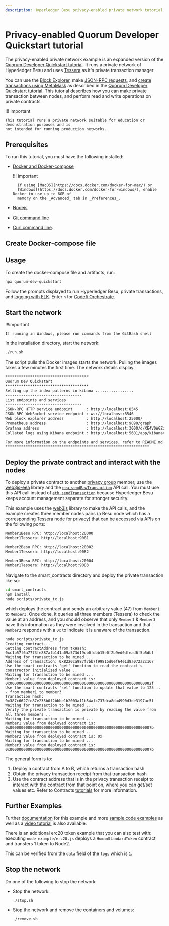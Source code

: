```yaml
---
description: Hyperledger Besu privacy-enabled private network tutorial
---
```


# Privacy-enabled Quorum Developer Quickstart tutorial

The privacy-enabled private network example is an expanded version of the 
[Quorum Developer Quickstart tutorial](Private-Network-Example.md). It runs a private network of Hyperledger Besu and 
uses [Tessera](https://docs.tessera.consensys.net/en/stable/) as it's private transaction manager 

You can use the [Block Explorer](Private-Network-Example.md#block-explorer), make
[JSON-RPC requests](Private-Network-Example.md#run-json-rpc-requests), and
[create transactions using MetaMask] as described in the
[Quorum Developer Quickstart tutorial](Private-Network-Example.md). This tutorial describes how you can make private 
transaction between nodes, and perform read and write operations on private contracts.

!!! important

    This tutorial runs a private network suitable for education or demonstration purposes and is
    not intended for running production networks.

## Prerequisites

To run this tutorial, you must have the following installed:

* [Docker and Docker-compose](https://docs.docker.com/compose/install/)

    !!! important

        If using [MacOS](https://docs.docker.com/docker-for-mac/) or
        [Windows](https://docs.docker.com/docker-for-windows/), enable Docker to use up to 6GB of
        memory on the _Advanced_ tab in _Preferences_.

* [Nodejs](https://nodejs.org/en/download/)
* [Git command line](https://git-scm.com/)
* [Curl command line](https://curl.haxx.se/download.html).

## Create Docker-compose file

## Usage

To create the docker-compose file and artifacts, run:

```bash
npx quorum-dev-quickstart
```

Follow the prompts displayed to run Hyperledger Besu, private transactions, and [logging with ELK](../../HowTo/Monitor/Elastic-Stack.md).
Enter `n` for [Codefi Orchestrate](https://docs.orchestrate.consensys.net/en/stable/).


## Start the network

!!!important

    If running in Windows, please run commands from the GitBash shell

In the installation directory, start the network:

```bash
./run.sh
```

The script pulls the Docker images starts the network. Pulling the images takes a few minutes the
first time. The network details display.

```bash
*************************************
Quorum Dev Quickstart
*************************************
Setting up the index patterns in kibana .................
----------------------------------
List endpoints and services
----------------------------------
JSON-RPC HTTP service endpoint      : http://localhost:8545
JSON-RPC WebSocket service endpoint : ws://localhost:8546
Web block explorer address          : http://localhost:25000/
Prometheus address                  : http://localhost:9090/graph
Grafana address                     : http://localhost:3000/d/XE4V0WGZz/besu-overview?orgId=1&refresh=10s&from=now-30m&to=now&var-system=All
Collated logs using Kibana endpoint : http://localhost:5601/app/kibana#/discover

For more information on the endpoints and services, refer to README.md in the installation directory.
****************************************************************
```

## Deploy the private contract and interact with the nodes

To deploy a private contract to another [privacy group](../../Concepts/Privacy/Privacy-Groups.md) member, use the
[web3js-eea](https://github.com/ConsenSys/web3js-eea) library and
the [`eea_sendRawTransaction`](../../Reference/API-Methods.md#eea_sendrawtransaction) API call.
You must use this API call instead of [`eth_sendTransaction`](https://eth.wiki/json-rpc/API) because Hyperledger Besu
keeps account management separate for stronger security.

This example uses the [web3js](https://www.npmjs.com/package/web3) library to make the API calls, and the example 
creates three member nodes pairs (a Besu node which has a corresponding Tessera node for privacy) that can be accessed
via APIs on the following ports:

```bash
Member1Besu RPC: http://localhost:20000
Member1Tessera: http://localhost:9081

Member2Besu RPC: http://localhost:20002
Member1Tessera: http://localhost:9082

Member3Besu RPC: http://localhost:20004
Member1Tessera: http://localhost:9083
```

Navigate to the smart_contracts directory and deploy the private transaction like so:
```bash
cd smart_contracts
npm install
node scripts/private_tx.js
```

which deploys the contract and sends an arbitrary value (47) from `Member1` to `Member3`. Once done, it queries all 
three members (Tessera) to check the value at an address, and you should observe that only `Member1` & `Member3` have 
this information as they were involved in the transaction and that `Member2` responds with a `0x` to indicate it is 
unaware of the transaction.

```
node scripts/private_tx.js
Creating contract...
Getting contractAddress from txHash:  0xc1b57f6a7773fe887afb141a09a573d19cb0fdbb15e0f2b9ed0dfead6f5b5dbf
Waiting for transaction to be mined ...
Address of transaction: 0x8220ca987f7bb7f99815d0ef64e1d8a072a2c167
Use the smart contracts 'get' function to read the contract's constructor initialized value .. 
Waiting for transaction to be mined ...
Member1 value from deployed contract is: 0x000000000000000000000000000000000000000000000000000000000000002f
Use the smart contracts 'set' function to update that value to 123 .. - from member1 to member3 
Transaction hash: 0x387c6627fe87e235b0f2bbbe1b2003a11b54afc737dca8da4990d3de3197ac5f
Waiting for transaction to be mined ...
Verify the private transaction is private by reading the value from all three members .. 
Waiting for transaction to be mined ...
Member1 value from deployed contract is: 0x000000000000000000000000000000000000000000000000000000000000007b
Waiting for transaction to be mined ...
Member2 value from deployed contract is: 0x
Waiting for transaction to be mined ...
Member3 value from deployed contract is: 0x000000000000000000000000000000000000000000000000000000000000007b
```

The general form is to:
1. Deploy a contract from A to B, which returns a transaction hash
2. Obtain the privacy transaction receipt from that transaction hash
3. Use the contract address that is in the privacy transaction receipt to interact with the contract from that point on,
where you can get/set values etc. Refer to Contracts [tutorials](../Contracts/Calling-Contract-Functions.md) for more 
information.
     
## Further Examples

Further [documentation](https://besu.hyperledger.org/en/stable/Tutorials/Privacy/eeajs-Multinode-example/) for this 
example and more [sample code examples](https://github.com/ConsenSys/web3js-eea/tree/master/example) as well as 
a [video tutorial](https://www.youtube.com/watch?v=Menekt6-TEQ) is also available.

There is an additional erc20 token example that you can also test with: executing `node example/erc20.js` deploys 
a `HumanStandardToken` contract and transfers 1 token to Node2.

This can be verified from the `data` field of the `logs` which is `1`.

## Stop the network

Do one of the following to stop the network:

* Stop the network:

    ```bash
    ./stop.sh
    ```

* Stop the network and remove the containers and volumes:

    ```bash
    ./remove.sh
    ```

<!-- Links -->
[create transactions using MetaMask]: Private-Network-Example.md#create-a-transaction-using-metamask
